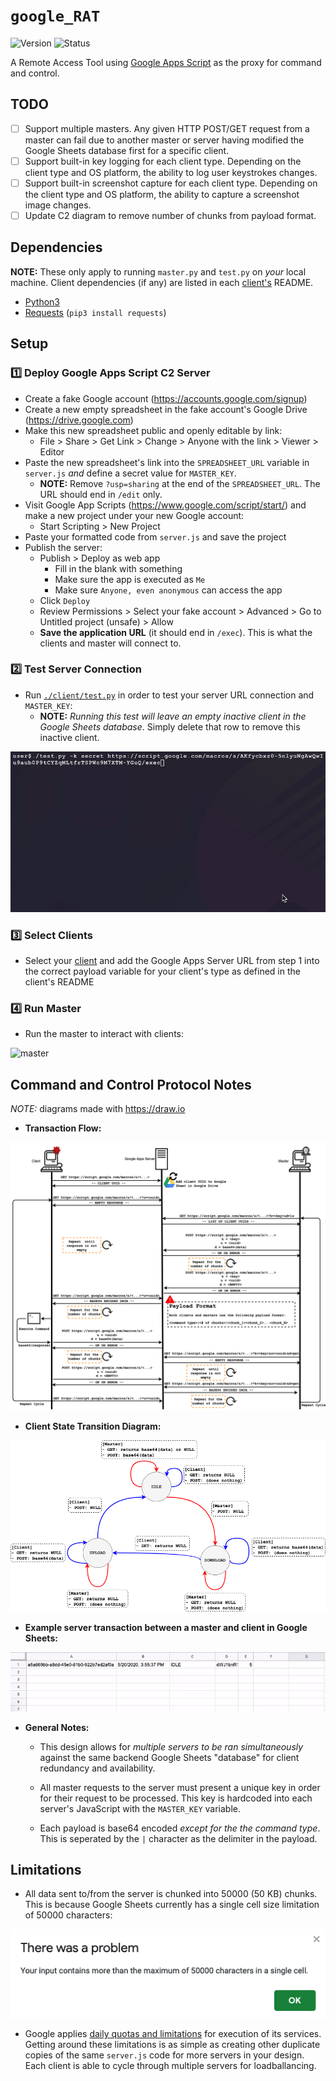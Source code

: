 # `google_RAT`
![Version](https://img.shields.io/static/v1?label=Version&message=1.0&color=blue&style=flat-square) ![Status](https://img.shields.io/static/v1?label=Status&message=Development&color=important&style=flat-square)

A Remote Access Tool using [Google Apps Script](https://developers.google.com/apps-script) as the proxy for command and control.

## TODO

- [ ] Support multiple masters. Any given HTTP POST/GET request from a master can fail due to another master or server having modified the Google Sheets database first for a specific client.
- [ ] Support built-in key logging for each client type. Depending on the client type and OS platform, the ability to log user keystrokes changes.
- [ ] Support built-in screenshot capture for each client type. Depending on the client type and OS platform, the ability to capture a screenshot image changes.
- [ ] Update C2 diagram to remove number of chunks from payload format.

## Dependencies

**NOTE:** These only apply to running `master.py` and `test.py` on _your_ local machine. Client dependencies (if any) are listed in each [client's](./client) README.

- [Python3](https://www.python.org/downloads/)
- [Requests](https://requests.readthedocs.io/en/master/) (`pip3 install requests`)

## Setup

### :one: Deploy Google Apps Script C2 Server

* Create a fake Google account (https://accounts.google.com/signup)
* Create a new empty spreadsheet in the fake account's Google Drive (https://drive.google.com)
* Make this new spreadsheet public and openly editable by link:
  * File > Share > Get Link > Change > Anyone with the link > Viewer > Editor
* Paste the new spreadsheet's link into the `SPREADSHEET_URL` variable in `server.js` _and_ define a secret value for `MASTER_KEY`.
  * **NOTE:** Remove `?usp=sharing` at the end of the `SPREADSHEET_URL`. The URL should end in `/edit` only.
* Visit Google App Scripts (https://www.google.com/script/start/) and make a new project under your new Google account:
  * Start Scripting > New Project
* Paste your formatted code from `server.js` and save the project
* Publish the server:
  * Publish > Deploy as web app
    * Fill in the blank with something
    * Make sure the app is executed as `Me`
    * Make sure `Anyone, even anonymous` can access the app
  * Click `Deploy`
  * Review Permissions > Select your fake account > Advanced > Go to Untitled project (unsafe) > Allow
  * **Save the application URL** (it should end in `/exec`). This is what the clients and master will connect to.

### :two: Test Server Connection

- Run [`./client/test.py`](./client/test.py) in order to test your server URL connection and `MASTER_KEY`:
  - **NOTE:** _Running this test will leave an empty inactive client in the Google Sheets database_. Simply delete that row to remove this inactive client.

![test](./docs/test.gif)

### :three: Select Clients

- Select your [client](./client) and add the Google Apps Server URL from step 1 into the correct payload variable for your client's type as defined in the client's README

### :four: Run Master

- Run the master to interact with clients:

![master](./docs/master.gif)

## Command and Control Protocol Notes

_NOTE:_ diagrams made with https://draw.io

- **Transaction Flow:**

![architecture](./docs/architecture.png)

- **Client State Transition Diagram:**

![state](./docs/state.png)

- **Example server transaction between a master and client in Google Sheets:**

![server](./docs/server.gif)

- **General Notes:**
  - This design allows for _multiple servers to be ran simultaneously_ against the same backend Google Sheets "database" for client redundancy and availability.

  - All master requests to the server must present a unique key in order for their request to be processed. This key is hardcoded into each server's JavaScript with the `MASTER_KEY` variable.

  - Each payload is base64 encoded _except for the the command type_. This is seperated by the `|` character as the delimiter in the payload.

## Limitations

- All data sent to/from the server is chunked into 50000 (50 KB) chunks. This is because Google Sheets currently has a single cell size limitation of 50000 characters:

<p align="center"><img src="./docs/google_sheets_limitation.png"></p>

- Google applies [daily quotas and limitations](https://developers.google.com/apps-script/guides/services/quotas) for execution of its services. Getting around these limitations is as simple as creating other duplicate copies of the same `server.js` code for more servers in your design. Each client is able to cycle through multiple servers for loadballancing.

